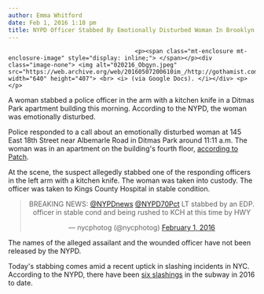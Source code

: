 ```yaml
---
author: Emma Whitford
date: Feb 1, 2016 1:18 pm
title: NYPD Officer Stabbed By Emotionally Disturbed Woman In Brooklyn
---
```


	
										<p><span class="mt-enclosure mt-enclosure-image" style="display: inline;"> </span></p><div class="image-none"> <img alt="020216_Obgyn.jpeg" src="https://web.archive.org/web/20160507200610im_/http://gothamist.com/attachments/nyc_ewhitford/020216_Obgyn.jpeg" width="640" height="407"> <br> <i> (via Google Docs). </i></div> <p></p>

<p>A woman stabbed a police officer in the arm with a kitchen knife in a Ditmas Park apartment building this morning. According to the NYPD, the woman was emotionally disturbed. </p>

<p>Police responded to a call about an emotionally disturbed woman at 145 East 18th Street near Albemarle Road in Ditmas Park around 11:11 a.m. The woman was in an apartment on the building&apos;s fourth floor, <a href="https://web.archive.org/web/20160507200610/http://patch.com/new-york/ditmaspark/breaking-nypd-officer-stabbed-brooklyn-apartment-police-say">according to Patch</a>. </p>

<p>At the scene, the suspect allegedly stabbed one of the responding officers in the left arm with a kitchen knife. The woman was taken into custody. The officer was taken to Kings County Hospital in stable condition.</p>

<center><blockquote class="twitter-tweet" lang="en"><p lang="en" dir="ltr">BREAKING NEWS: <a href="https://web.archive.org/web/20160507200610/https://twitter.com/NYPDnews">@NYPDnews</a> <a href="https://web.archive.org/web/20160507200610/https://twitter.com/NYPD70Pct">@NYPD70Pct</a> LT stabbed by an EDP. officer in stable cond and being rushed to KCH at this time by HWY</p>&#x2014; nycphotog (@nycphotog) <a href="https://web.archive.org/web/20160507200610/https://twitter.com/nycphotog/status/694200974072766464">February 1, 2016</a></blockquote>
<script async src="//web.archive.org/web/20160507200610js_/http://platform.twitter.com/widgets.js" charset="utf-8"></script></center>

<p>The names of the alleged assailant and the wounded officer have not been released by the NYPD. </p>

<p>Today&apos;s stabbing comes amid a recent uptick in slashing incidents in NYC. According to the NYPD, there have been <a href="https://web.archive.org/web/20160507200610/http://gothamist.com/2016/01/31/man_slashed_in_the_face_at_harlem_s.php">six slashings</a> in the subway in 2016 to date. </p>					
										
									
				